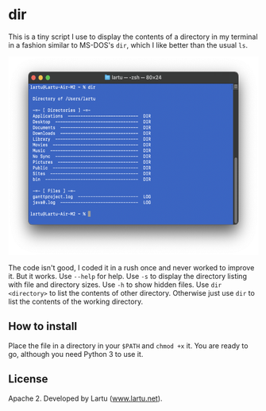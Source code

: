# dir

This is a tiny script I use to display the contents of a directory in my terminal in a fashion similar to MS-DOS's `dir`, which
I like better than the usual `ls`.

<img src="screenshot.png" height=400px>

The code isn't good, I coded it in a rush once and never worked to improve it. But it works. Use `--help` for help. Use `-s` to
display the directory listing with file and directory sizes. Use `-h` to show hidden files. Use `dir <directory>` to list the contents of other directory. Otherwise just use `dir` to list the contents of the working directory.

## How to install

Place the file in a directory in your `$PATH` and `chmod +x` it. You are ready to go, although you need Python 3 to use it.

## License

Apache 2. Developed by Lartu (www.lartu.net).
